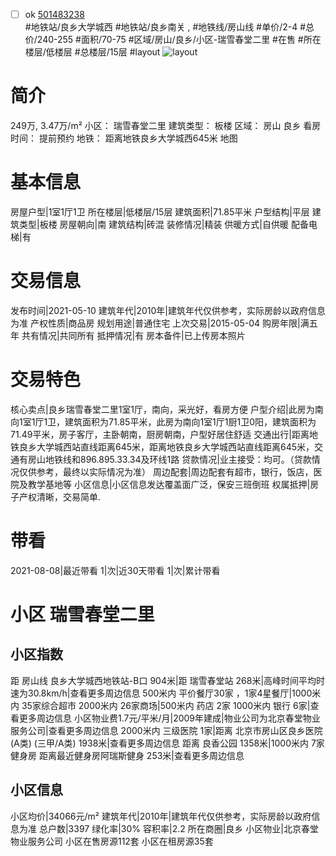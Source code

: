 - [ ] ok [501483238](https://bj.5i5j.com/ershoufang/501483238.html)  
 #地铁站/良乡大学城西 #地铁站/良乡南关 ,  #地铁线/房山线
#单价/2-4 #总价/240-255 #面积/70-75   #区域/房山/良乡/小区-瑞雪春堂二里 #在售 #所在楼层/低楼层 #总楼层/15层 #layout 
![layout](http://image2a.5i5j.com/bdir/layout/292080.jpg_P5.jpg) 
# 简介 
 249万,  3.47万/m² 
小区： 瑞雪春堂二里
建筑类型： 板楼
区域： 房山 良乡
看房时间： 提前预约
地铁： 距离地铁良乡大学城西645米 地图
# 基本信息 
 房屋户型|1室1厅1卫
所在楼层|低楼层/15层
建筑面积|71.85平米
户型结构|平层
建筑类型|板楼
房屋朝向|南
建筑结构|砖混
装修情况|精装
供暖方式|自供暖
配备电梯|有
# 交易信息 
 发布时间|2021-05-10
建筑年代|2010年|建筑年代仅供参考，实际房龄以政府信息为准
产权性质|商品房
规划用途|普通住宅
上次交易|2015-05-04
购房年限|满五年
共有情况|共同所有
抵押情况|有
房本备件|已上传房本照片
# 交易特色 
 核心卖点|良乡瑞雪春堂二里1室1厅，南向，采光好，看房方便
户型介绍|此房为南向1室1厅1卫，建筑面积为71.85平米，此房为南向1室1厅1厨1卫0阳，建筑面积为71.49平米，房子客厅，主卧朝南，厨房朝南，户型好居住舒适
交通出行|距离地铁良乡大学城西站直线距离645米，距离地铁良乡大学城西站直线距离645米，交通有房山地铁线和896.895.33.34及环线1路
贷款情况|业主接受：均可。（贷款情况仅供参考，最终以实际情况为准）
周边配套|周边配套有超市，银行，饭店，医院及教学基地等
小区信息|小区信息发达覆盖面广泛，保安三班倒班
权属抵押|房子产权清晰，交易简单.
# 带看 
 2021-08-08|最近带看	 1|次|近30天带看	 1|次|累计带看
# 小区 瑞雪春堂二里
## 小区指数 
 距 房山线 良乡大学城西地铁站-B口 904米|距 瑞雪春堂站 268米|高峰时间平均时速为30.8km/h|查看更多周边信息
500米内 平价餐厅30家 ，1家4星餐厅|1000米内 35家综合超市
2000米内 26家商场|500米内 药店 2家
1000米内 银行 6家|查看更多周边信息
小区物业费1.7元/平米/月|2009年建成|物业公司为北京春堂物业服务公司|查看更多周边信息
2000米内 三级医院 1家|距离 北京市房山区良乡医院(A类) (三甲/A类) 1938米|查看更多周边信息
距离 良香公园 1358米|1000米内 7家 健身房
距离最近健身房阿瑞斯健身 253米|查看更多周边信息
## 小区信息 
 小区均价|34066元/m²
建筑年代|2010年|建筑年代仅供参考，实际房龄以政府信息为准
总户数|3397
绿化率|30%
容积率|2.2
所在商圈|良乡
小区物业|北京春堂物业服务公司
小区在售房源112套
小区在租房源35套
